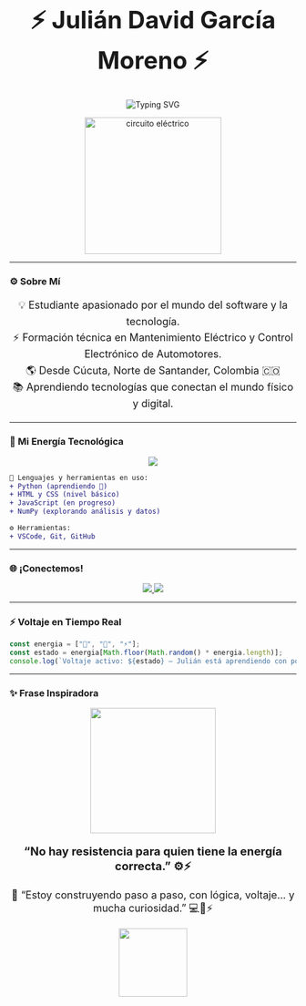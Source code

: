 <h1 align="center" style="font-size: 42px;">⚡ Julián David García Moreno ⚡</h1>

<p align="center">
  <img src="https://readme-typing-svg.demolab.com?font=Fira+Code&size=28&duration=3000&pause=1000&center=true&vCenter=true&width=700&lines=Estudiante+de+Programación;Técnico+en+Electricidad+Automotriz;Fusionando+circuitos+y+código;¡Siempre+aprendiendo+y+avanzando!+🚀" alt="Typing SVG" />
</p>

<p align="center">
  <img src="https://media.giphy.com/media/3o7aD6vEwrWvN7TJrG/giphy.gif" width="240" alt="circuito eléctrico"/>
</p>

---

### ⚙️ Sobre Mí

<div align="center" style="font-size: 18px; line-height: 1.6;">

💡 Estudiante apasionado por el mundo del software y la tecnología.<br/>
⚡ Formación técnica en Mantenimiento Eléctrico y Control Electrónico de Automotores.<br/>
🌎 Desde Cúcuta, Norte de Santander, Colombia 🇨🇴<br/>
📚 Aprendiendo tecnologías que conectan el mundo físico y digital.<br/>

</div>

---

### 🔌 Mi Energía Tecnológica

<p align="center">
  <img src="https://skillicons.dev/icons?i=python,html,css,js,vscode,git,github&theme=light" />
</p>

```diff
🔧 Lenguajes y herramientas en uso:
+ Python (aprendiendo 🐍)
+ HTML y CSS (nivel básico)
+ JavaScript (en progreso)
+ NumPy (explorando análisis y datos)

⚙️ Herramientas:
+ VSCode, Git, GitHub
```

---

### 🌐 ¡Conectemos!

<p align="center">
  <a href="mailto:juliandavidgarciamoreno9@gmail.com">
    <img src="https://img.shields.io/badge/Email-Contáctame-red?style=for-the-badge&logo=gmail&logoColor=white" />
  </a>
  <a href="https://github.com/juliandavidgarciamoreno" target="_blank">
    <img src="https://img.shields.io/badge/GitHub-@juliandavidgarciamoreno-181717?style=for-the-badge&logo=github" />
  </a>
</p>

---

### ⚡ Voltaje en Tiempo Real

```js
const energia = ["🔋", "🔌", "⚡"];
const estado = energia[Math.floor(Math.random() * energia.length)];
console.log(`Voltaje activo: ${estado} – Julián está aprendiendo con potencia!`);
```

---

### ✨ Frase Inspiradora

<p align="center">
  <img src="https://media.giphy.com/media/Q8aVfIPnpH5VC/giphy.gif" width="220" />
</p>

<p align="center" style="font-size: 20px;"><b>“No hay resistencia para quien tiene la energía correcta.” ⚙️⚡</b></p>

<p align="center" style="font-size: 18px;">
  🧠 “Estoy construyendo paso a paso, con lógica, voltaje... y mucha curiosidad.” 💻🚗⚡
</p>

<p align="center">
  <img src="https://media.giphy.com/media/l0MYLCR8nqF8LtkGY/giphy.gif" width="120" />
</p>
